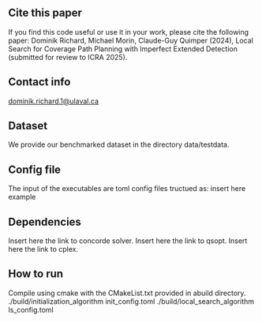 ## Cite this paper
If you find this code useful or use it in your work, please cite the following paper:
Dominik Richard, Michael Morin, Claude-Guy Quimper (2024), Local Search for Coverage Path Planning with Imperfect Extended Detection (submitted for review to ICRA 2025).

## Contact info
dominik.richard.1@ulaval.ca

## Dataset
We provide our benchmarked dataset in the directory data/testdata.

## Config file
The input of the executables are toml config files tructued as:
insert here example

## Dependencies
Insert here the link to concorde solver.
Insert here the link to qsopt.
Insert here the link to cplex.

## How to run
Compile using cmake with the CMakeList.txt provided in abuild directory.
./build/initialization_algorithm init_config.toml
./build/local_search_algorithm ls_config.toml
